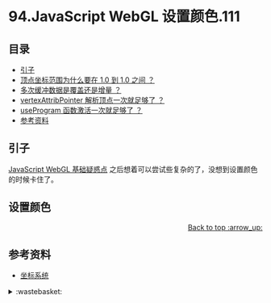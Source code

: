 # 94.JavaScript WebGL 设置颜色.111
## <a name="index"></a> 目录
- [引子](#start)
- [顶点坐标范围为什么要在 1.0 到 1.0 之间 ？](#ques1)
- [多次缓冲数据是覆盖还是增量 ？](#ques2)
- [vertexAttribPointer 解析顶点一次就足够了 ？](#ques3)
- [useProgram 函数激活一次就足够了 ？](#ques4)
- [参考资料](#reference)

## <a name="start"></a> 引子
[JavaScript WebGL 基础疑惑点][url-pre] 之后想着可以尝试些复杂的了，没想到设置颜色的时候卡住了。

## <a name="ques1"></a> 设置颜色


<div align="right"><a href="#index">Back to top :arrow_up:</a></div>


## <a name="reference"></a> 参考资料
- [坐标系统][url-4]

[url-pre]:https://github.com/XXHolic/segment/issues/110

[url-1]:https://developer.mozilla.org/en-US/docs/Web/API/WebGLRenderingContext/bufferSubData
[url-2]:https://developer.mozilla.org/en-US/docs/Web/API/WebGLRenderingContext/vertexAttribPointer
[url-3]:https://developer.mozilla.org/en-US/docs/Web/API/WebGLRenderingContext/enableVertexAttribArray
[url-4]:https://learnopengl-cn.github.io/01%20Getting%20started/08%20Coordinate%20Systems/
[url-5]:https://xxholic.github.io/lab/segment/93/buffer.html
[url-6]:https://xxholic.github.io/lab/segment/93/use-program.html
[url-7]:https://developer.mozilla.org/en-US/docs/Web/API/WebGLRenderingContext/useProgram

[url-local-1]:../images/93/1.png

<details>
<summary>:wastebasket:</summary>


</details>

